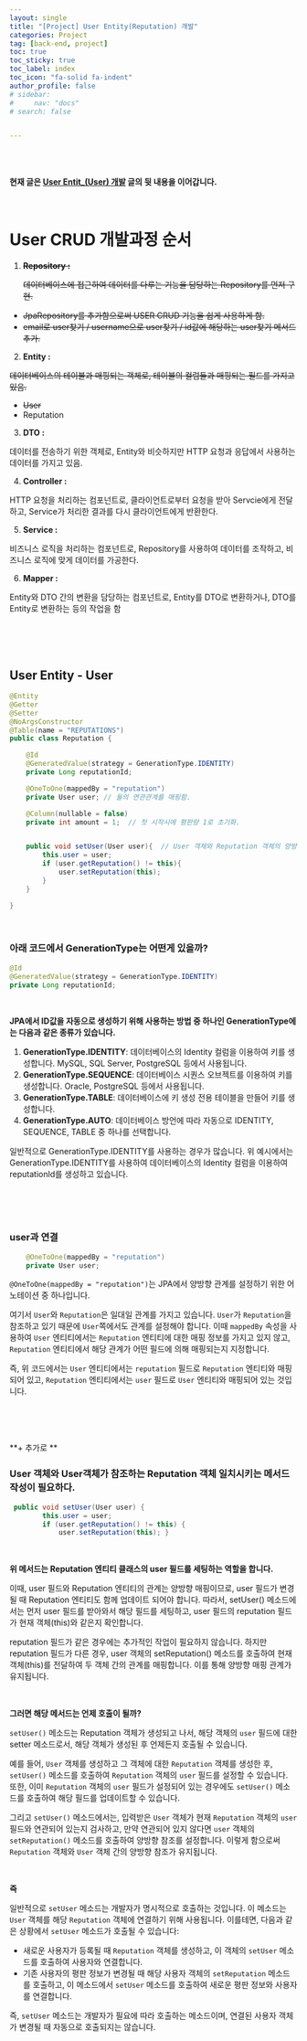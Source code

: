 ```yaml
---
layout: single
title: "[Project] User Entity(Reputation) 개발"
categories: Project
tag: [back-end, project]
toc: true
toc_sticky: true
toc_label: index
toc_icon: "fa-solid fa-indent"
author_profile: false
# sidebar:
#     nav: "docs"
# search: false


---
```




<br/>

<br/>

**현재 글은 [User Entit_(User) 개발](https://mins-git.github.io/project/PJ_030-User_2.Entity) 글의 뒷 내용을 이어갑니다.**

<br/>

# User CRUD 개발과정 순서

1. ~~**Repository :**~~

   ~~데이터베이스에 접근하여 데이터를 다루는 기능을 담당하는 Repository를 먼저 구현.~~

+ ~~JpaRepository를 추가함으로써 USER CRUD 기능을 쉽게 사용하게 함.~~
+ ~~email로 user찾기 / username으로 user찾기 / id값에 해당하는 user찾기 메서드 추가.~~

2. **Entity :**

~~데이터베이스의 테이블과 매핑되는 객체로, 테이블의 컬럼들과 매핑되는 필드를 가지고있음.~~

- ~~User~~
- Reputation

3. **DTO :**

데이터를 전송하기 위한 객체로, Entity와 비슷하지만 HTTP 요청과 응답에서 사용하는 데이터를 가지고 있음.

4. **Controller :**

HTTP 요청을 처리하는 컴포넌트로, 클라이언트로부터 요청을 받아 Servcie에게 전달하고, Service가  처리한 결과를 다시 클라이언트에게 반환한다.

5. **Service :**

비즈니스 로직을 처리하는 컴포넌트로, Repository를 사용하여 데이터를 조작하고, 비즈니스 로직에 맞게 데이터를 가공한다.

6. **Mapper :**

Entity와 DTO 간의 변환을 담당하는 컴포넌트로, Entity를 DTO로 변환하거나, DTO를 Entity로 변환하는 등의 작업을 함 

<br>

<br>

<br>

## User Entity - User

```java
@Entity
@Getter
@Setter
@NoArgsConstructor
@Table(name = "REPUTATIONS")
public class Reputation {

    @Id
    @GeneratedValue(strategy = GenerationType.IDENTITY)
    private Long reputationId;

    @OneToOne(mappedBy = "reputation")
    private User user; // 둘의 연관관계를 매핑함.

    @Column(nullable = false)
    private int amount = 1;  // 첫 시작시에 평판량 1로 초기화.


    public void setUser(User user){  // User 객체와 Reputation 객체의 양방향 참조하기 위한 메서드
        this.user = user;
        if (user.getReputation() != this){
            user.setReputation(this);
        }
    }

}
```



<br/>



### 아래 코드에서 **GenerationType는 어떤게 있을까?**

```java
@Id
@GeneratedValue(strategy = GenerationType.IDENTITY)
private Long reputationId;
```

<br>

**JPA에서 ID값을 자동으로 생성하기 위해 사용하는 방법 중 하나인 GenerationType에는 다음과 같은 종류가 있습니다.**

1. **GenerationType.IDENTITY**: 데이터베이스의 Identity 컬럼을 이용하여 키를 생성합니다. MySQL, SQL Server, PostgreSQL 등에서 사용됩니다.
2. **GenerationType.SEQUENCE**: 데이터베이스 시퀀스 오브젝트를 이용하여 키를 생성합니다. Oracle, PostgreSQL 등에서 사용됩니다.
3. **GenerationType.TABLE**: 데이터베이스에 키 생성 전용 테이블을 만들어 키를 생성합니다.
4. **GenerationType.AUTO**: 데이터베이스 방언에 따라 자동으로 IDENTITY, SEQUENCE, TABLE 중 하나를 선택합니다.

일반적으로 GenerationType.IDENTITY를 사용하는 경우가 많습니다. 위 예시에서는 GenerationType.IDENTITY를 사용하여 데이터베이스의 Identity 컬럼을 이용하여 reputationId를 생성하고 있습니다.

<br/>

<br/>

<br>

### **user과 연결**

```java
    @OneToOne(mappedBy = "reputation")
    private User user;
```

`@OneToOne(mappedBy = "reputation")`는 JPA에서 양방향 관계를 설정하기 위한 어노테이션 중 하나입니다.

여기서 `User`와 `Reputation`은 일대일 관계를 가지고 있습니다. `User`가 `Reputation`을 참조하고 있기 때문에 `User`쪽에서도 관계를 설정해야 합니다. 이때 `mappedBy` 속성을 사용하여 `User` 엔티티에서는 `Reputation` 엔티티에 대한 매핑 정보를 가지고 있지 않고, `Reputation` 엔티티에서 해당 관계가 어떤 필드에 의해 매핑되는지 지정합니다.

즉, 위 코드에서는 `User` 엔티티에서는 `reputation` 필드로 `Reputation` 엔티티와 매핑되어 있고, `Reputation` 엔티티에서는 `user` 필드로 `User` 엔티티와 매핑되어 있는 것입니다.

<br/>

<br/>

<br>

**+ 추가로  **

### **User 객체와 User객체가 참조하는 Reputation 객체 일치시키는 메서드 작성이 필요하다.** 

```java
 public void setUser(User user) {
        this.user = user;
        if (user.getReputation() != this) {
            user.setReputation(this); }
```



<br>

**위 메서드는 Reputation 엔티티 클래스의 user 필드를 세팅하는 역할을 합니다.**

이때, user 필드와 Reputation 엔티티의 관계는 양방향 매핑이므로, user 필드가 변경될 때 Reputation 엔티티도 함께 업데이트 되어야 합니다. 따라서, setUser() 메소드에서는 먼저 user 필드를 받아와서 해당 필드를 세팅하고, user 필드의 reputation 필드가 현재 객체(this)와 같은지 확인합니다.

reputation 필드가 같은 경우에는 추가적인 작업이 필요하지 않습니다. 하지만 reputation 필드가 다른 경우, user 객체의 setReputation() 메소드를 호출하여 현재 객체(this)를 전달하여 두 객체 간의 관계를 매핑합니다. 이를 통해 양방향 매핑 관계가 유지됩니다.

<br>

**그러면 해당 메서드는 언제 호출이 될까?**

`setUser()` 메소드는 Reputation 객체가 생성되고 나서, 해당 객체의 `user` 필드에 대한 setter 메소드로서, 해당 객체가 생성된 후 언제든지 호출될 수 있습니다.

예를 들어, `User` 객체를 생성하고 그 객체에 대한 `Reputation` 객체를 생성한 후, `setUser()` 메소드를 호출하여 `Reputation` 객체의 `user` 필드를 설정할 수 있습니다. 또한, 이미 `Reputation` 객체의 `user` 필드가 설정되어 있는 경우에도 `setUser()` 메소드를 호출하여 해당 필드를 업데이트할 수 있습니다.

그리고 `setUser()` 메소드에서는, 입력받은 `User` 객체가 현재 `Reputation` 객체의 `user` 필드와 연관되어 있는지 검사하고, 만약 연관되어 있지 않다면 `user` 객체의 `setReputation()` 메소드를 호출하여 양방향 참조를 설정합니다. 이렇게 함으로써 `Reputation` 객체와 `User` 객체 간의 양방향 참조가 유지됩니다.

<br>

**즉** 

일반적으로 `setUser` 메소드는 개발자가 명시적으로 호출하는 것입니다. 이 메소드는 `User` 객체를 해당 `Reputation` 객체에 연결하기 위해 사용됩니다. 이를테면, 다음과 같은 상황에서 `setUser` 메소드가 호출될 수 있습니다:

- 새로운 사용자가 등록될 때 `Reputation` 객체를 생성하고, 이 객체의 `setUser` 메소드를 호출하여 사용자와 연결합니다.
- 기존 사용자의 평판 정보가 변경될 때 해당 사용자 객체의 `setReputation` 메소드를 호출하고, 이 메소드에서 `setUser` 메소드를 호출하여 새로운 평판 정보와 사용자를 연결합니다.

즉, `setUser` 메소드는 개발자가 필요에 따라 호출하는 메소드이며, 연결된 사용자 객체가 변경될 때 자동으로 호출되지는 않습니다.

<br>

<br>

<Br>

